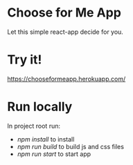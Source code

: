 #  Choose for Me App
Let this simple react-app decide for you.

#  Try it!
https://chooseformeapp.herokuapp.com/

#  Run locally
In project root run:
- *npm install* to install
- *npm run build* to build js and css files
- *npm run start* to start app 
